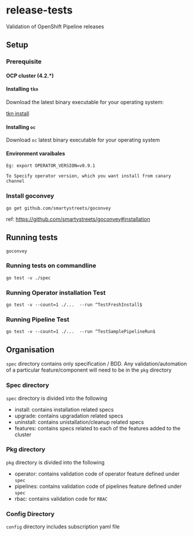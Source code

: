 # release-tests
Validation of OpenShift Pipeline releases


## Setup

### Prerequisite 

#### OCP cluster (4.2.*)

#### Installing `tkn`
Download the latest binary executable for your operating system:

[tkn install](https://github.com/tektoncd/cli/blob/master/README.md#installing-tkn)

#### Installing `oc`
Download `oc` latest binary executable for your operating system

#### Environment varaibales
```
Eg: export OPERATOR_VERSION=v0.9.1

To Specify operator version, which you want install from canary channel
```


### Install goconvey

```
go get github.com/smartystreets/goconvey
```

ref: https://github.com/smartystreets/goconvey#installation

## Running tests

```
goconvey
```

### Running tests on commandline

```
go test -v ./spec
```

### Running Operator installation Test
```
go test -v --count=1 ./...  --run ^TestFreshInstall$
```

### Running Pipeline Test
```
go test -v --count=1 ./...  --run ^TestSamplePipelineRun$
```

## Organisation

`spec` directory contains only specification / BDD. Any validation/automation
 of a particular feature/component will need to be in the `pkg` directory


### Spec directory


`spec` directory is divided into the following
  -  install:  contains installation related specs
  -  upgrade:  contains upgradation related specs
  -  uninstall: contains unistallation/cleanup related specs
  -  features:  contains specs related to each of the features added to the
     cluster

### Pkg directory
`pkg` directory is divided into the following
  -  operator:  contains validation code of operator feature defined under `spec`
  -  pipelines:  contains validation code of pipelines feature defined under `spec`
  -  rbac: contains validation code for `RBAC` 

### Config Directory
`config` directory includes subscription yaml file
 